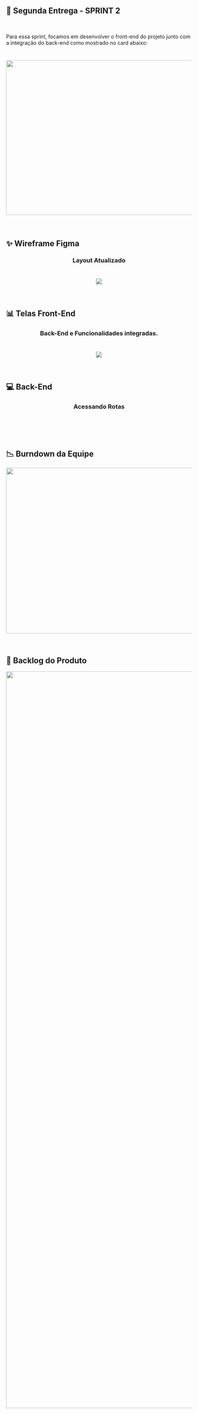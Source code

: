## :bookmark: Segunda Entrega - SPRINT 2

<br>

Para essa sprint, focamos em desenvolver o front-end do projeto junto com a integração do back-end como mostrado no card abaixo:
<h1 align="center"> <img src = "https://github.com/Time-1-ADS/PROJETO-NESS/blob/SPRINT_2/codes/imagens/CARD2.png" width="710" height="420" /></h1>

<br>

## :sparkles: Wireframe Figma

<h3 align="center">Layout Atualizado</h3>

<h1 align="center"> <img src = "https://github.com/Time-1-ADS/PROJETO-NESS/blob/SPRINT_2/codes/imagens/GIF%20FIGMA%20SPRINT%202.gif"/></h1>


<br>

## :bar_chart: Telas Front-End

<h3 align="center">Back-End e Funcionalidades integradas.</h3>

<h1 align="center"> <img src = "https://github.com/Time-1-ADS/PROJETO-NESS/blob/SPRINT_2/codes/imagens/GIF%20FRONT-END%20SPRINT%202.gif"/></h1>

<br>

## :computer: Back-End

<h3 align="center">Acessando Rotas</h3>

<h1 align="center"> <img src = ""/></h1>


<br>

## :chart_with_downwards_trend: Burndown da Equipe

<img src = "https://github.com/Time-1-ADS/PROJETO-NESS/blob/SPRINT_2/codes/imagens/burndown.PNG" width="600" height="450"/></h1>

<br>

## :newspaper: Backlog do Produto

<img src = "https://github.com/Time-1-ADS/PROJETO-NESS/blob/SPRINT_2/codes/imagens/Product%20Backlog%20Sprint%202.png" width="800" height="2000"/></h1>


